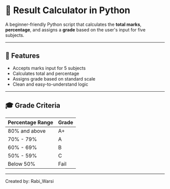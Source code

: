 # 🧮 Result Calculator in Python

A beginner-friendly Python script that calculates the **total marks**, **percentage**, and assigns a **grade** based on the user's input for five subjects.

---

## 📌 Features
- Accepts marks input for 5 subjects
- Calculates total and percentage
- Assigns grade based on standard scale
- Clean and easy-to-understand logic

---

## 🎓 Grade Criteria
| Percentage Range | Grade |
|------------------|-------|
| 80% and above    | A+    |
| 70% - 79%        | A     |
| 60% - 69%        | B     |
| 50% - 59%        | C     |
| Below 50%        | Fail  |

---


Created by: Rabi_Warsi
